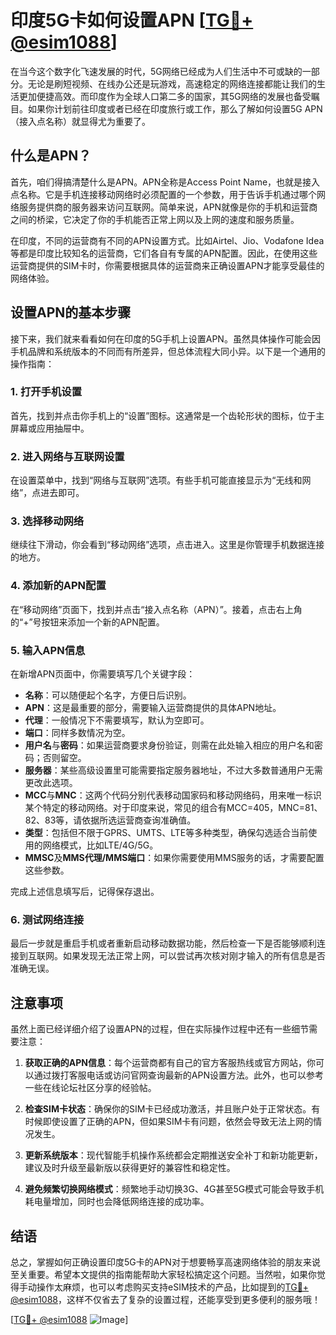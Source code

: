 # 印度5G卡如何设置APN [[TG💪+ @esim1088](https://t.me/s/esim1088)]

在当今这个数字化飞速发展的时代，5G网络已经成为人们生活中不可或缺的一部分。无论是刷短视频、在线办公还是玩游戏，高速稳定的网络连接都能让我们的生活更加便捷高效。而印度作为全球人口第二多的国家，其5G网络的发展也备受瞩目。如果你计划前往印度或者已经在印度旅行或工作，那么了解如何设置5G APN（接入点名称）就显得尤为重要了。

## 什么是APN？

首先，咱们得搞清楚什么是APN。APN全称是Access Point Name，也就是接入点名称。它是手机连接移动网络时必须配置的一个参数，用于告诉手机通过哪个网络服务提供商的服务器来访问互联网。简单来说，APN就像是你的手机和运营商之间的桥梁，它决定了你的手机能否正常上网以及上网的速度和服务质量。

在印度，不同的运营商有不同的APN设置方式。比如Airtel、Jio、Vodafone Idea等都是印度比较知名的运营商，它们各自有专属的APN配置。因此，在使用这些运营商提供的SIM卡时，你需要根据具体的运营商来正确设置APN才能享受最佳的网络体验。

## 设置APN的基本步骤

接下来，我们就来看看如何在印度的5G手机上设置APN。虽然具体操作可能会因手机品牌和系统版本的不同而有所差异，但总体流程大同小异。以下是一个通用的操作指南：

### 1. 打开手机设置

首先，找到并点击你手机上的“设置”图标。这通常是一个齿轮形状的图标，位于主屏幕或应用抽屉中。

### 2. 进入网络与互联网设置

在设置菜单中，找到“网络与互联网”选项。有些手机可能直接显示为“无线和网络”，点进去即可。

### 3. 选择移动网络

继续往下滑动，你会看到“移动网络”选项，点击进入。这里是你管理手机数据连接的地方。

### 4. 添加新的APN配置

在“移动网络”页面下，找到并点击“接入点名称（APN）”。接着，点击右上角的“+”号按钮来添加一个新的APN配置。

### 5. 输入APN信息

在新增APN页面中，你需要填写几个关键字段：
- **名称**：可以随便起个名字，方便日后识别。
- **APN**：这是最重要的部分，需要输入运营商提供的具体APN地址。
- **代理**：一般情况下不需要填写，默认为空即可。
- **端口**：同样多数情况为空。
- **用户名**与**密码**：如果运营商要求身份验证，则需在此处输入相应的用户名和密码；否则留空。
- **服务器**：某些高级设置里可能需要指定服务器地址，不过大多数普通用户无需更改此选项。
- **MCC**与**MNC**：这两个代码分别代表移动国家码和移动网络码，用来唯一标识某个特定的移动网络。对于印度来说，常见的组合有MCC=405，MNC=81、82、83等，请依据所选运营商查询准确值。
- **类型**：包括但不限于GPRS、UMTS、LTE等多种类型，确保勾选适合当前使用的网络模式，比如LTE/4G/5G。
- **MMSC**及**MMS代理/MMS端口**：如果你需要使用MMS服务的话，才需要配置这些参数。

完成上述信息填写后，记得保存退出。

### 6. 测试网络连接

最后一步就是重启手机或者重新启动移动数据功能，然后检查一下是否能够顺利连接到互联网。如果发现无法正常上网，可以尝试再次核对刚才输入的所有信息是否准确无误。

## 注意事项

虽然上面已经详细介绍了设置APN的过程，但在实际操作过程中还有一些细节需要注意：

1. **获取正确的APN信息**：每个运营商都有自己的官方客服热线或官方网站，你可以通过拨打客服电话或访问官网查询最新的APN设置方法。此外，也可以参考一些在线论坛社区分享的经验帖。

2. **检查SIM卡状态**：确保你的SIM卡已经成功激活，并且账户处于正常状态。有时候即使设置了正确的APN，但如果SIM卡有问题，依然会导致无法上网的情况发生。

3. **更新系统版本**：现代智能手机操作系统都会定期推送安全补丁和新功能更新，建议及时升级至最新版以获得更好的兼容性和稳定性。

4. **避免频繁切换网络模式**：频繁地手动切换3G、4G甚至5G模式可能会导致手机耗电量增加，同时也会降低网络连接的成功率。

## 结语

总之，掌握如何正确设置印度5G卡的APN对于想要畅享高速网络体验的朋友来说至关重要。希望本文提供的指南能帮助大家轻松搞定这个问题。当然啦，如果你觉得手动操作太麻烦，也可以考虑购买支持eSIM技术的产品，比如提到的[TG💪+ @esim1088](https://t.me/s/esim1088)，这样不仅省去了复杂的设置过程，还能享受到更多便利的服务哦！

[[TG💪+ @esim1088](https://t.me/s/esim1088) ![Image](https://i.postimg.cc/4NQfJmqS/Snipaste-2025-05-13-00-14-12.png)]